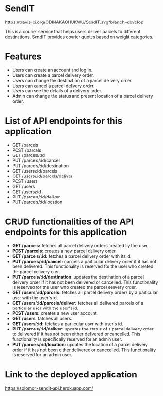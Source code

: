 # SendIT

https://travis-ci.org/ODINAKACHUKWU/SendIT.svg?branch=develop

This is a courier service that helps users deliver parcels to different destinations. SendIT provides courier quotes based on weight categories.

# Features

<ul>
  <li>Users can create an account and log in.</li>
  <li>Users can create a parcel delivery order.</li>
  <li>Users can change the destination of a parcel delivery order.</li>
  <li>Users can cancel a parcel delivery order.</li>
  <li>Users can see the details of a delivery order.</li>
  <li>Admin can change the status and present location of a parcel delivery order.</li>
</ul>

# List of API endpoints for this application 

<ul>
  <li>GET /parcels</li>
  <li>POST /parcels</li>
  <li>GET /parcels/:id</li>
  <li>PUT /parcels/:id/cancel</li>
  <li>PUT /parcels/:id/destination</li>
  <li>GET /users/:id/parcels</li>
  <li>GET /users/:id/parcels/deliver</li>
  <li>POST /users</li>
  <li>GET /users</li>
  <li>GET /users/:id</li>
  <li>PUT /parcels/:id/deliver</li>
  <li>PUT /parcels/:id/location</li>
</ul>

# CRUD functionalities of the API endpoints for this application

<ul>
  <li><b>GET /parcels:</b> fetches all parcel delivery orders created by the user.</li>
  <li><b>POST /parcels:</b> creates a new parcel delivery order.</li>
  <li><b>GET /parcels/:id:</b> fetches a parcel delivery order with its id.</li>
  <li><b>PUT /parcels/:id/cancel:</b> cancels a particular delivery order if it has not been delivered. This functionality is reserved for the user who created the parcel delivery orer.</li>
  <li><b>PUT /parcels/:id/destination:</b> updates the destination of a parcel delivery order if it has not been delivered or cancelled. This functionality is reserved for the user who created the parcel delivery order.</li>
  <li><b>GET /users/:id/parcels:</b> fetches all parcel delivery orders by a particular user with the user's id.</li>
  <li><b>GET /users/:id/parcels/deliver:</b> fetches all delivered parcels of a particular user with the user's id.</li>
  <li><b>POST /users:</b> creates a new user account.</li>
  <li><b>GET /users:</b> fatches all users.</li>
  <li><b>GET /users/:id:</b> fetches a particular user with user's id.</li>
  <li><b>PUT /parcels/:id/deliver:</b> updates the status of a parcel delivery order to delivered if it has not been either delivered or cancelled. This functionality is specifically reserved for an admin user.</li>
  <li><b>PUT /parcels/:id/location:</b> updates the location of a parcel delivery order if it has not been either delivered or canccelled. This functionality is reserved for an admin user.</li>
</ul>



# Link to the deployed application

https://solomon-sendit-api.herokuapp.com/

